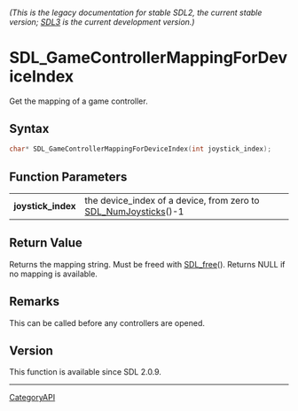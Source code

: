 ###### (This is the legacy documentation for stable SDL2, the current stable version; [SDL3](https://wiki.libsdl.org/SDL3/) is the current development version.)
# SDL_GameControllerMappingForDeviceIndex

Get the mapping of a game controller.

## Syntax

```c
char* SDL_GameControllerMappingForDeviceIndex(int joystick_index);

```

## Function Parameters

|                        |                                                                                     |
| ---------------------- | ----------------------------------------------------------------------------------- |
| **joystick_index**     | the device_index of a device, from zero to [SDL_NumJoysticks](SDL_NumJoysticks.md)()-1 |

## Return Value

Returns the mapping string. Must be freed with [SDL_free](SDL_free.md)().
Returns NULL if no mapping is available.

## Remarks

This can be called before any controllers are opened.

## Version

This function is available since SDL 2.0.9.

----
[CategoryAPI](CategoryAPI.md)
